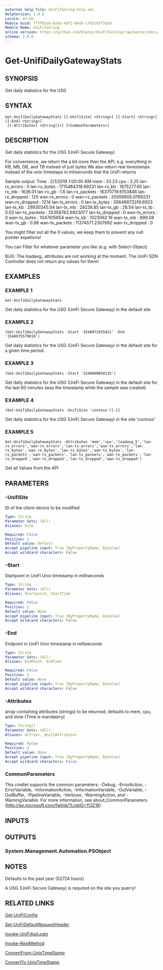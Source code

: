 ```yaml
---
external help file: UniFiTooling-help.xml
HelpVersion: 1.0.8
Locale: en-US
Module Guid: 7fff91a0-02eb-4df2-84d5-c7d3cd7f7a5d
Module Name: UniFiTooling
online version: https://github.com/Enatec/UniFiTooling/raw/master/docs/Get-UnifiDailyGatewayStats.md
schema: 2.0.0
---
```


# Get-UnifiDailyGatewayStats

## SYNOPSIS
Get daily statistics for the USG

## SYNTAX

```
Get-UnifiDailyGatewayStats [[-UnifiSite] <String>] [[-Start] <String>] [[-End] <String>]
 [[-Attributes] <String[]>] [<CommonParameters>]
```

## DESCRIPTION
Get daily statistics for the USG (UniFi Secure Gateway)

For convenience, we return the a bit more then the API, e.g.
everything in KB, MB, GB, and TB instead of just bytes
We also return real timestamps instead of the unix timestaps in miliseconds that the UniFi returns

Sample output:
Time           : 2/1/2019 1:00:00 AM
mem            : 33.23
cpu            : 3.25
lan-rx_errors  : 0
lan-rx_bytes   : 1715484318.69231
lan-rx_kb      : 1675277.65
lan-rx_mb      : 1636.01
lan-rx_gb      : 1.6
lan-rx_packets : 16370719.6153846
lan-rx_dropped : 125
wan-rx_errors  : 0
wan-rx_packets : 20559905.0769231
wan-rx_dropped : 1214
lan-tx_errors  : 0
lan-tx_bytes   : 30648673319.6923
lan-tx_kb      : 29930345.04
lan-tx_mb      : 29228.85
lan-tx_gb      : 28.54
lan-tx_tb      : 0.03
lan-tx_packets : 25358762.6923077
lan-tx_dropped : 0
wan-tx_errors  : 0
wan-tx_bytes   : 1047615654
wan-tx_kb      : 1023062.16
wan-tx_mb      : 999.08
wan-tx_gb      : 0.98
wan-tx_packets : 11374571.2307692
wan-tx_dropped : 0

You might filter out all the 0 values, we keep them to prevent any null pointer expetions!

You can Filter for whatever parameter you like (e.g.
with Select-Object)

BUG: The loadavg_ attributes are not working at the moment.
The UniFi SDN Controller does not return any values for them!

## EXAMPLES

### EXAMPLE 1
```
Get-UnifiDailyGatewayStats
```

Get daily statistics for the USG (UniFi Secure Gateway) in the default site

### EXAMPLE 2
```
(Get-UnifiDailyGatewayStats -Start '1548971935421' -End '1548975579019')
```

Get daily statistics for the USG (UniFi Secure Gateway) in the default site for a given time period.

### EXAMPLE 3
```
(Get-UnifiDailyGatewayStats -Start '1548980058135')
```

Get daily statistics for the USG (UniFi Secure Gateway) in the default site for the last 60 minutes (was the timestamp while the sample was created)

### EXAMPLE 4
```
(Get-UnifiDailyGatewayStats -UnifiSite 'contoso')[-1]
```

Get daily statistics for the USG (UniFi Secure Gateway) in the site 'contoso'

### EXAMPLE 5
```
Get-UnifiDailyGatewayStats -Attributes 'mem','cpu','loadavg_5','lan-rx_errors','wan-rx_errors','lan-tx_errors','wan-tx_errors','lan-rx_bytes','wan-rx_bytes','lan-tx_bytes','wan-tx_bytes','lan-rx_packets','wan-rx_packets','lan-tx_packets','wan-tx_packets','lan-rx_dropped','wan-rx_dropped','lan-tx_dropped','wan-tx_dropped')
```

Get all Values from the API

## PARAMETERS

### -UnifiSite
ID of the client-device to be modified

```yaml
Type: String
Parameter Sets: (All)
Aliases: Site

Required: False
Position: 1
Default value: Default
Accept pipeline input: True (ByPropertyName, ByValue)
Accept wildcard characters: False
```

### -Start
Startpoint in UniFi Unix timestamp in milliseconds

```yaml
Type: String
Parameter Sets: (All)
Aliases: Startpoint, StartTime

Required: False
Position: 2
Default value: None
Accept pipeline input: True (ByPropertyName, ByValue)
Accept wildcard characters: False
```

### -End
Endpoint in UniFi Unix timestamp in milliseconds

```yaml
Type: String
Parameter Sets: (All)
Aliases: EndPoint, EndTime

Required: False
Position: 3
Default value: None
Accept pipeline input: True (ByPropertyName, ByValue)
Accept wildcard characters: False
```

### -Attributes
array containing attributes (strings) to be returned, defaults to mem, cpu, and zime (Time is mandatory)

```yaml
Type: String[]
Parameter Sets: (All)
Aliases: attribs, UniFiAttributes

Required: False
Position: 4
Default value: None
Accept pipeline input: True (ByPropertyName, ByValue)
Accept wildcard characters: False
```

### CommonParameters
This cmdlet supports the common parameters: -Debug, -ErrorAction, -ErrorVariable, -InformationAction, -InformationVariable, -OutVariable, -OutBuffer, -PipelineVariable, -Verbose, -WarningAction, and -WarningVariable.
For more information, see about_CommonParameters (http://go.microsoft.com/fwlink/?LinkID=113216).

## INPUTS

## OUTPUTS

### System.Management.Automation.PSObject
## NOTES
Defaults to the past year (52*7*24 hours)

A USG (UniFi Secure Gateway) is required on the site you querry!

## RELATED LINKS

[Get-UniFiConfig]()

[Set-UniFiDefaultRequestHeader]()

[Invoke-UniFiApiLogin]()

[Invoke-RestMethod]()

[ConvertFrom-UnixTimeStamp]()

[ConvertTo-UnixTimeStamp]()


